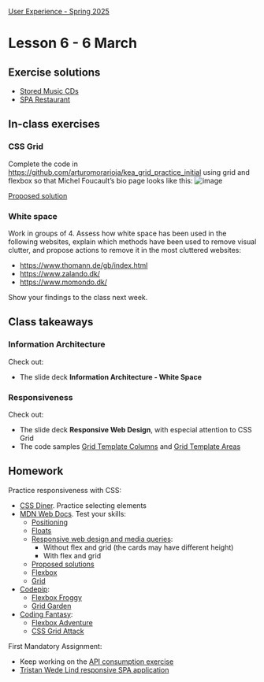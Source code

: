 [User Experience - Spring 2025](https://github.com/arturomorarioja-kea/WD_UX_F25/blob/main/README.md)

# Lesson 6 - 6 March

## Exercise solutions
- [Stored Music CDs](https://github.com/arturomorarioja/kea_js_stored_music_cds_solution)
- [SPA Restaurant](https://github.com/arturomorarioja/kea_css_restaurant_spa)

## In-class exercises

### CSS Grid

Complete the code in https://github.com/arturomorarioja/kea_grid_practice_initial using grid and flexbox so that Michel Foucault’s bio page looks like this:
![image](https://github.com/user-attachments/assets/51cdb608-4ea0-4b35-8450-05fe9e2288d7)

[Proposed solution](https://github.com/arturomorarioja/kea_grid_practice)

### White space
Work in groups of 4. Assess how white space has been used in the following websites, explain which methods have been used to remove visual clutter, and propose actions to remove it in the most cluttered websites:
- https://www.thomann.de/gb/index.html
- https://www.zalando.dk/
- https://www.momondo.dk/

Show your findings to the class next week.

## Class takeaways

### Information Architecture
Check out:
- The slide deck **Information Architecture - White Space**

### Responsiveness
Check out:
- The slide deck **Responsive Web Design**, with especial attention to CSS Grid
- The code samples [Grid Template Columns](https://codepen.io/arturomorarioja/pen/wvRmrjj) and [Grid Template Areas](https://codepen.io/arturomorarioja/pen/LYXyVXJ)

## Homework

Practice responsiveness with CSS:
- [CSS Diner](https://flukeout.github.io/). Practice selecting elements
- [MDN Web Docs](https://developer.mozilla.org/en-US/). Test your skills:
  - [Positioning](https://developer.mozilla.org/en-US/docs/Learn/CSS/CSS_layout/Position_skills)
  - [Floats](https://developer.mozilla.org/en-US/docs/Learn/CSS/CSS_layout/Floats_skills)
  - [Responsive web design and media queries](https://developer.mozilla.org/en-US/docs/Learn/CSS/CSS_layout/rwd_skills):
    - Without flex and grid (the cards may have different height)
    - With flex and grid
  - [Proposed solutions](https://codepen.io/collection/NqBvMy)
  - [Flexbox](https://developer.mozilla.org/en-US/docs/Learn/CSS/CSS_layout/Flexbox_skills)
  - [Grid](https://developer.mozilla.org/en-US/docs/Learn/CSS/CSS_layout/Grid_skills)
- [Codepip](https://codepip.com/):
  - [Flexbox Froggy](https://flexboxfroggy.com/)
  - [Grid Garden](https://cssgridgarden.com/)
- [Coding Fantasy](https://codingfantasy.com/):
  - [Flexbox Adventure](https://codingfantasy.com/games/flexboxadventure)
  - [CSS Grid Attack](https://codingfantasy.com/games/css-grid-attack)

First Mandatory Assignment:
- Keep working on the [API consumption exercise](https://kea-fronter.itslearning.com/ContentArea/ContentArea.aspx?LocationID=7023&LocationType=1)
- [Tristan Wede Lind responsive SPA application](https://kea-fronter.itslearning.com/ContentArea/ContentArea.aspx?LocationID=7023&LocationType=1)
